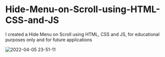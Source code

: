# Hide-Menu-on-Scroll-using-HTML-CSS-and-JS
I created a Hide Menu on Scroll using HTML, CSS and JS, for educational purposes only and for future applications

![2022-04-05 23-51-11](https://user-images.githubusercontent.com/60861872/161886991-80052869-9c83-4c9b-9109-eb0d90adf2ae.gif)
